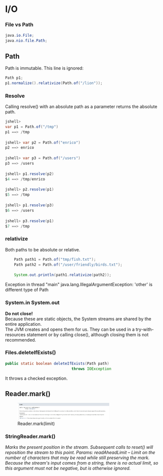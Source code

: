 # I/O
### File vs Path
```java
java.io.File;
java.nio.file.Path;

```
## Path
Path is immutable. This line is ignored:
```java
Path p1;
p1.normalize().relativize(Path.of("/lion"));
```

### Resolve
Calling resolve() with an absolute path as a parameter returns the absolute path.
```java
jshell>
var p1 = Path.of("/tmp")
p1 ==> /tmp

jshell> var p2 = Path.of("enrico")
p2 ==> enrico

jshell> var p3 = Path.of("/users")
p3 ==> /users

jshell> p1.resolve(p2)
$4 ==> /tmp/enrico

jshell> p2.resolve(p1)
$5 ==> /tmp

jshell> p1.resolve(p3)
$6 ==> /users

jshell> p3.resolve(p1)
$7 ==> /tmp

```

### relativize
Both paths to be absolute or relative.
```java
    Path path1 = Path.of("tmp/fish.txt");
    Path path2 = Path.of("/user/friendly/birds.txt");

    System.out.println(path1.relativize(path2));
```
Exception in thread "main" java.lang.IllegalArgumentException: 'other' is different type of Path

### System.in System.out
**Do not close!**  
Because these are static objects, the System streams are shared by the entire application.  
The JVM creates and opens them for us. They can be used in a try-with-resources statement
or by calling close(), although closing them is not recommended. 

### Files.deleteIfExists()
```java
public static boolean deleteIfExists(Path path)
                              throws IOException
```
It throws a checked exception.

## Reader.mark()
<figure>
  <img src="images/reader.mark.png" width="70%" /> 
  <figcaption>Reader.mark(limit)</figcaption>
</figure>

### StringReader.mark()

_Marks the present position in the stream. Subsequent calls to reset() will reposition the stream to this point.
Params: readAheadLimit – Limit on the number of characters that may be read while still preserving the mark. 
Because the stream's input comes from a string, there is no actual limit, so this argument must not be negative, but is otherwise ignored._